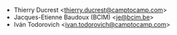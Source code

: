 - Thierry Ducrest \<<thierry.ducrest@camptocamp.com>\>
- Jacques-Etienne Baudoux (BCIM) \<<je@bcim.be>\>
- Iván Todorovich \<<ivan.todorovich@camptocamp.com>\>
